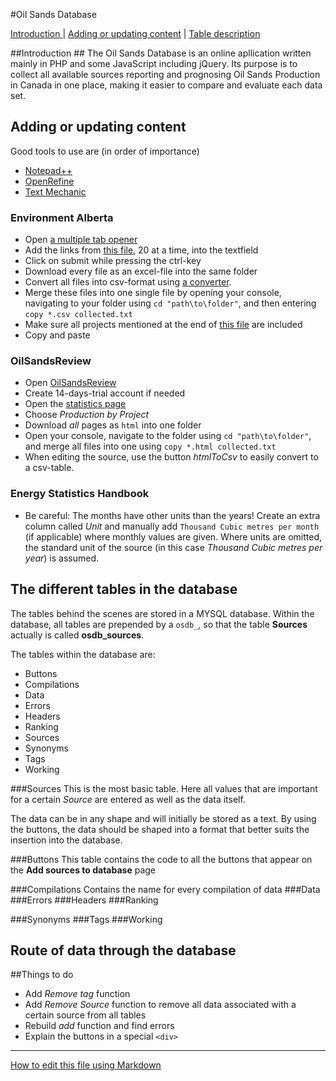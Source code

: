 #Oil Sands Database

[Introduction ](#introduction)
| [Adding or updating content](#adding-or-updating-content)
| [Table description](#the-different-tables-in-the-database)

##Introduction ##
The Oil Sands Database is an online apllication written mainly in PHP and some JavaScript including jQuery. Its purpose is to collect all available sources reporting and prognosing Oil Sands Production in Canada in one place, making it easier to compare and evaluate each data set. 

## Adding or updating content 

Good tools to use are (in order of importance)
* [Notepad++](http://notepad-plus-plus.org/download)
* [OpenRefine](http://openrefine.org/)
* [Text Mechanic](http://textmechanic.com/)

### Environment Alberta

* Open [a multiple tab opener](http://www.openurls.eu/)
* Add the links from [this file](https://github.com/fridde/OilSandsDatabase/blob/master/helper_files/Environment%20Alberta%20Sources.txt), 20 at a time, into the textfield
* Click on submit while pressing the ctrl-key
* Download every file as an excel-file into the same folder
* Convert all files into csv-format using [a converter](http://xls2csv.genxcrowd.com/download).
* Merge these files into one single file by opening your console, navigating to your folder using `cd "path\to\folder"`, and then entering `copy *.csv collected.txt`
* Make sure all projects mentioned at the end of [this file](https://github.com/fridde/OilSandsDatabase/blob/master/helper_files/Environment%20Alberta%20Sources.txt) are included
* Copy and paste

### OilSandsReview

* Open [OilSandsReview](http://www.oilsandsreview.com/)
* Create 14-days-trial account if needed
* Open the [statistics page](http://www.oilsandsreview.com/statistics/production.asp)
* Choose _Production by Project_
* Download _all_ pages as `html` into one folder
* Open your console, navigate to the folder using `cd "path\to\folder"`, and merge all files into one using `copy *.html collected.txt`
* When editing the source, use the button _htmlToCsv_ to easily convert to a csv-table.

### Energy Statistics Handbook

* Be careful: The months have other units than the years! Create an extra column called _Unit_ and manually add `Thousand Cubic metres per month` (if applicable) where monthly values are given. Where units are omitted, the standard unit of the source (in this case _Thousand Cubic metres per year_) is assumed.

## The different tables in the database ##

The tables behind the scenes are stored in a MYSQL database. Within the database, all tables are prepended by a `osdb_`, so that the table __Sources__ actually is called __osdb_sources__.

The tables within the database are: 
* Buttons
* Compilations
* Data
* Errors
* Headers
* Ranking
* Sources
* Synonyms
* Tags
* Working

###Sources
This is the most basic table. Here all values that are important for a certain _Source_ are entered as well as the data itself. 

The data can be in any shape and will initially be stored as a text. By using the buttons, the data should be shaped into a format that better suits the insertion into the database. 

###Buttons
This table contains the code to all the buttons that appear on the __Add sources to database__ page

###Compilations
Contains the name for every compilation of data
###Data
###Errors
###Headers
###Ranking

###Synonyms
###Tags
###Working

## Route of data through the database



##Things to do

* Add _Remove tag_ function
* Add _Remove Source_ function to remove all data associated with a certain source from all tables
* Rebuild _add_ function and find errors
* Explain the buttons in a special `<div>`

---
[How to edit this file using Markdown](https://github.com/fletcher/MultiMarkdown/blob/master/Documentation/Markdown%20Syntax.md)
